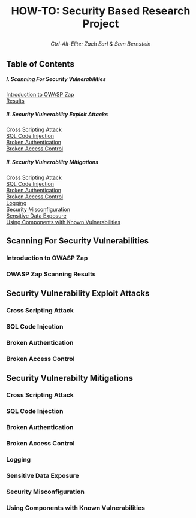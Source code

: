 # <p align="center">HOW-TO: Security Based Research Project</p>
###### <p align="center">Ctrl-Alt-Elite: Zach Earl & Sam Bernstein</p> 

## Table of Contents 

##### I. Scanning For Security Vulnerabilities 
[Introduction to OWASP Zap](#zap)   
[Results](#results)  

##### II. Security Vulnerability Exploit Attacks   

[Cross Scripting Attack](#xss-attack)  
[SQL Code Injection](#injection-attack)  
[Broken Authentication](#crack-passwords)  
[Broken Access Control](#access-attack)  

##### II. Security Vulnerability Mitigations  

[Cross Scripting Attack](#xss-mit)  
[SQL Code Injection](#injection-mit)  
[Broken Authentication](#encryption)  
[Broken Access Control](#access-mit)  
[Logging](#logging)  
[Security Misconfiguration](#misconfig)  
[Sensitive Data Exposure](#dataexp)  
[Using Components with Known Vulnerabilities](#outdated)

## Scanning For Security Vulnerabilities

<a name="zap"/>

### Introduction to OWASP Zap  

<a name="results"/>

### OWASP Zap Scanning Results

## Security Vulnerability Exploit Attacks

<a name="xss-attack"/>

### Cross Scripting Attack  

<a name="injection-attack"/>

### SQL Code Injection

<a name="crack-passwords"/>

### Broken Authentication  

<a name="access-attack"/>

### Broken Access Control

## Security Vulnerabilty Mitigations 

<a name="xss-mit"/>

### Cross Scripting Attack  

<a name="injection-mit"/>

### SQL Code Injection

<a name="encryption"/>

### Broken Authentication  

<a name="access-mit"/>

### Broken Access Control

<a name="logging"/>

### Logging 

<a name="dataexp"/>

### Sensitive Data Exposure

<a name="misconfig"/>

### Security Misconfiguration  

<a name="outdated"/>

### Using Components with Known Vulnerabilities


